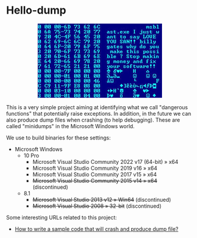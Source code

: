 # Hello-dump

<p align="center">
  <img src="images/Hello-dump--Virus_Blaster--335x200.png?raw=true" alt="Virus Blaster dump from the Wikipedia"/>
</p>

This is a very simple project aiming at identifying what we call "dangerous functions" that potentially raise exceptions. In addition, in the future we can also produce dump files when crashing (to help debugging). These are called "minidumps" in the Microsoft Windows world.

We use to build binaries for these settings:

- Microsoft Windows
  - 10 Pro
    - Microsoft Visual Studio Community 2022 v17 (64-bit) » x64
    - Microsoft Visual Studio Community 2019 v16 » x64
    - Microsoft Visual Studio Community 2017 v15 » x64
    - ~~Microsoft Visual Studio Community 2015 v14 » x64~~ (discontinued)
  - 8.1
    - ~~Microsoft Visual Studio 2013 v12 » Win64~~ (discontinued)
    - ~~Microsoft Visual Studio 2008 » 32-bit~~ (discontinued)

Some interesting URLs related to this project:

- [How to write a sample code that will crash and produce dump file?](http://stackoverflow.com/questions/5028781/c-how-to-write-a-sample-code-that-will-crash-and-produce-dump-file)
